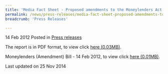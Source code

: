 ```yaml
---
title: 'Media Fact Sheet - Proposed amendments to the Moneylenders Act'
permalink: /news/press-releases/media-fact-sheet-proposed-amendments-to-the-moneylenders-act
breadcrumb: 'Press Releases'

---
```



14 Feb 2012 Posted in [Press releases](/news/press-releases)

The report is in PDF format, to view click [here (0.03MB)](/files/news/press-releases/2012/02/linkclicke469.pdf).

Moneylenders (Amendment) Bill - 14 Feb 2012, to view click [here (0.01MB)](/files/news/press-releases/2012/02/linkclick52f4.pdf).


<p class="right-side-updated">Last updated on 25 Nov 2014</p>
